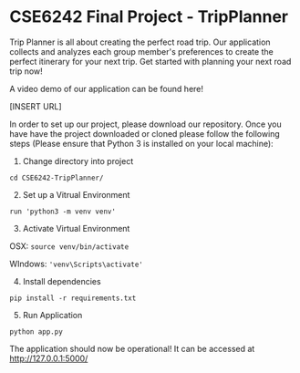 # CSE6242 Final Project - TripPlanner
Trip Planner is all about creating the perfect road trip. Our application collects and analyzes each group member's preferences to create the perfect itinerary for your next trip. Get started with planning your next road trip now!

A video demo of our application can be found here!

[INSERT URL]

In order to set up our project, please download our repository. Once you have have the project downloaded or cloned please follow the following steps (Please ensure that Python 3 is installed on your local machine):

1. Change directory into project

`cd CSE6242-TripPlanner/`

2. Set up a Vitrual Environment 

`run 'python3 -m venv venv'`

3. Activate Virtual Environment

OSX: `source venv/bin/activate`

WIndows: `'venv\Scripts\activate'`

4. Install dependencies

`pip install -r requirements.txt`

5. Run Application

`python app.py`

The application should now be operational! It can be accessed at http://127.0.0.1:5000/
